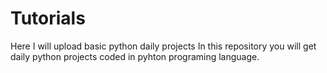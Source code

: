 # Tutorials
Here I will upload basic python daily projects
In this repository you will get daily python projects coded in pyhton programing language.
